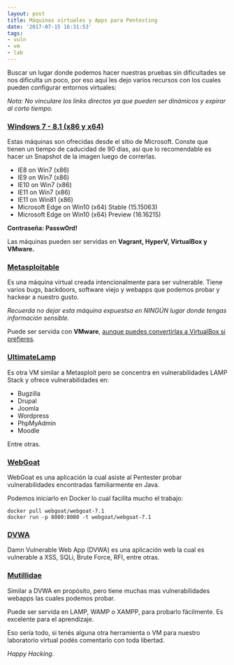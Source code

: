 ```yaml
---
layout: post
title: Máquinas virtuales y Apps para Pentesting
date: '2017-07-15 16:31:53'
tags:
- vuln
- vm
- lab
---
```


Buscar un lugar donde podemos hacer nuestras pruebas sin dificultades se nos dificulta un poco, por eso aquí les dejo varios recursos con los cuales pueden configurar entornos virtuales:

*Nota: No vinculare los links directos ya que pueden ser dinámicos y expirar al corto tiempo.*

### [Windows 7 - 8.1 (x86 y x64)](https://developer.microsoft.com/en-us/microsoft-edge/tools/vms/)
Estas máquinas son ofrecidas desde el sitio de Microsoft. Conste que tienen un tiempo de caducidad de 90 días, así que lo recomendable es hacer un Snapshot de la imagen luego de correrlas.

* IE8 on Win7 (x86)
* IE9 on Win7 (x86)
* IE10 on Win7 (x86)
* IE11 on Win7 (x86)
* IE11 on Win81 (x86)
* Microsoft Edge on Win10 (x64) Stable (15.15063)
* Microsoft Edge on Win10 (x64) Preview (16.16215)

**Contraseña: Passw0rd!**

Las máquinas pueden ser servidas en **Vagrant, HyperV, VirtualBox y VMware.**

### [Metasploitable](https://sourceforge.net/projects/metasploitable/)

Es una máquina virtual creada intencionalmente para ser vulnerable. Tiene varios bugs, backdoors, software viejo y webapps que podemos probar y hackear a nuestro gusto.

*Recuerda no dejar esta máquina expuestsa en NINGÚN lugar donde tengas información sensible.*

Puede ser servida con **VMware**, [aunque puedes convertirlas a VirtualBox si prefieres](https://www.howtogeek.com/125640/how-to-convert-virtual-machines-between-virtualbox-and-vmware/).

### [UltimateLamp](https://www.vulnhub.com/entry/ultimatelamp_02,36/)

Es otra VM similar a Metasploit pero se concentra en vulnerabilidades LAMP Stack y ofrece vulnerabilidades en:

* Bugzilla
* Drupal
* Joomla
* Wordpress
* PhpMyAdmin
* Moodle

Entre otras.

### [WebGoat](https://github.com/WebGoat/WebGoat/)

WebGoat es una aplicación la cual asiste al Pentester probar vulnerabilidades encontradas familiarmente en Java.

Podemos iniciarlo en Docker lo cual facilita mucho el trabajo:

```
docker pull webgoat/webgoat-7.1
docker run -p 8080:8080 -t webgoat/webgoat-7.1
```

### [DVWA](https://github.com/ethicalhack3r/DVWA)

Damn Vulnerable Web App (DVWA) es una aplicación web la cual es vulnerable a XSS, SQLi, Brute Force, RFI, entre otras.

### [Mutillidae](https://www.owasp.org/index.php/OWASP_Mutillidae_2_Project)

Similar a DVWA en propósito, pero tiene muchas mas vulnerabilidades webapps las cuales podemos probar.

Puede ser servida en LAMP, WAMP o XAMPP, para probarlo fácilmente. Es excelente para el aprendizaje.

Eso sería todo, si tenés alguna otra herramienta o VM para nuestro laboratorio virtual podés comentarlo con toda libertad.

*Happy Hacking.*